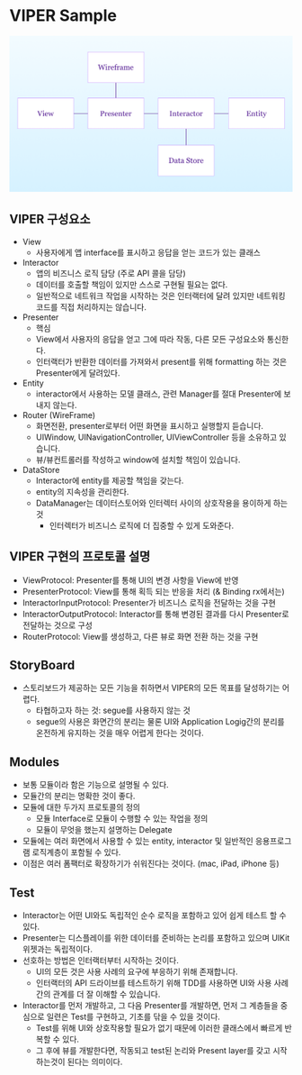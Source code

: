 # VIPER Sample

![](the-classic-VIPER-design-pattern-diagram.png)

## VIPER 구성요소
- View
	- 사용자에게 앱 interface를 표시하고 응답을 얻는 코드가 있는 클래스
- Interactor
	- 앱의 비즈니스 로직 담당 (주로 API 콜을 담당)
	- 데이터를 호출할 책임이 있지만 스스로 구현될 필요는 없다. 
	- 일반적으로 네트워크 작업을 시작하는 것은 인터랙터에 달려 있지만 네트워킹 코드를 직접 처리하지는 않습니다.
- Presenter
	- 핵심
	- View에서 사용자의 응답을 얻고 그에 따라 작동, 다른 모든 구성요소와 통신한다.
	- 인터랙터가 반환한 데이터를 가져와서 present를 위해 formatting 하는 것은 Presenter에게 달려있다.
- Entity
	- interactor에서 사용하는 모델 클래스, 관련 Manager를 절대 Presenter에 보내지 않는다.
- Router (WireFrame)
	- 화면전환, presenter로부터 어떤 화면을 표시하고 실행할지 듣습니다. 
	- UIWindow, UINavigationController, UIViewController 등을 소유하고 있습니다. 
	- 뷰/뷰컨트롤러를 작성하고 window에 설치할 책임이 있습니다.
- DataStore
	- Interactor에 entity를 제공할 책임을 갖는다.
	- entity의 지속성을 관리한다.
	- DataManager는 데이터스토어와 인터렉터 사이의 상호작용을 용이하게 하는 것
		- 인터렉터가 비즈니스 로직에 더 집중할 수 있게 도와준다.

## VIPER 구현의 프로토콜 설명
- ViewProtocol: Presenter를 통해 UI의 변경 사항을 View에 반영
- PresenterProtocol: View를 통해 획득 되는 반응을 처리 (& Binding rx에서는)
- InteractorInputProtocol: Presenter가 비즈니스 로직을 전달하는 것을 구현
- InteractorOutputProtocol: Interactor를 통해 변경된 결과를 다시 Presenter로 전달하는 것으로 구성
- RouterProtocol: View를 생성하고, 다른 뷰로 화면 전환 하는 것을 구현


## StoryBoard
- 스토리보드가 제공하는 모든 기능을 취하면서 VIPER의 모든 목표를 달성하기는 어렵다.
	- 타협하고자 하는 것: segue를 사용하지 않는 것
	- segue의 사용은 화면간의 분리는 물론 UI와 Application Logig간의 분리를 온전하게 유지하는 것을 매우 어렵게 한다는 것이다.

## Modules
- 보통 모듈이라 함은 기능으로 설명될 수 있다.
- 모듈간의 분리는 명확한 것이 좋다.
- 모듈에 대한 두가지 프로토콜의 정의
	- 모듈 Interface로 모듈이 수행할 수 있는 작업을 정의
	- 모듈이 무엇을 했는지 설명하는 Delegate
- 모듈에는 여러 화면에서 사용할 수 있는 entity, interactor 및 일반적인 응용프로그램 로직계층이 포함될 수 있다.
- 이점은 여러 폼팩터로 확장하기가 쉬워진다는 것이다. (mac, iPad, iPhone 등)


## Test
- Interactor는 어떤 UI와도 독립적인 순수 로직을 포함하고 있어 쉽게 테스트 할 수 있다. 
- Presenter는 디스플레이를 위한 데이터를 준비하는 논리를 포함하고 있으며 UIKit 위젯과는 독립적이다.
- 선호하는 방법은 인터랙터부터 시작하는 것이다. 
	- UI의 모든 것은 사용 사례의 요구에 부응하기 위해 존재합니다. 
	- 인터랙터의 API 드라이브를 테스트하기 위해 TDD를 사용하면 UI와 사용 사례 간의 관계를 더 잘 이해할 수 있습니다.
- Interactor를 먼저 개발하고, 그 다음 Presenter를 개발하면, 먼저 그 계층들을 중심으로 일련은 Test를 구현하고, 기초를 닦을 수 있을 것이다.
	- Test를 위해 UI와 상호작용할 필요가 없기 때문에 이러한 클래스에서 빠르게 반복할 수 있다.
	- 그 후에 뷰를 개발한다면, 작동되고 test된 논리와 Present layer를 갖고 시작하는것이 된다는 의미이다.

